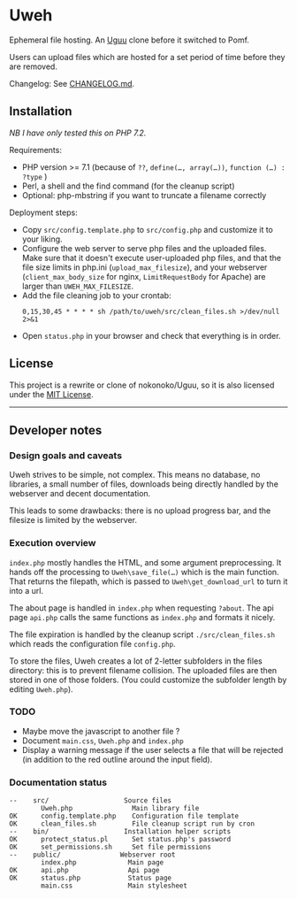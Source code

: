 # Uweh

Ephemeral file hosting. An [Uguu](https://github.com/nokonoko/Uguu) clone before it switched to Pomf.

Users can upload files which are hosted for a set period of time before they are removed.

Changelog: See [CHANGELOG.md](CHANGELOG.md).

## Installation

_NB I have only tested this on PHP 7.2._

Requirements:
* PHP version >= 7.1 (because of `??`, `define(…, array(…))`, `function (…) : ?type` )
* Perl, a shell and the find command (for the cleanup script)
* Optional: php-mbstring if you want to truncate a filename correctly

Deployment steps:
- Copy `src/config.template.php` to `src/config.php` and customize it to your liking. 
- Configure the web server to serve php files and the uploaded files. Make sure that it doesn't execute user-uploaded php files, and that the file size limits in php.ini (`upload_max_filesize`), and your webserver (`client_max_body_size` for nginx, `LimitRequestBody` for Apache) are larger than `UWEH_MAX_FILESIZE`.
- Add the file cleaning job to your crontab:
  ```cron
  0,15,30,45 * * * * sh /path/to/uweh/src/clean_files.sh >/dev/null 2>&1 
  ```
- Open `status.php` in your browser and check that everything is in order.

## License

This project is a rewrite or clone of nokonoko/Uguu, so it is also licensed under the [MIT License](LICENSE).

---

## Developer notes

### Design goals and caveats

Uweh strives to be simple, not complex. This means no database, no libraries, a small number of files, downloads being directly handled by the webserver and decent documentation.

This leads to some drawbacks: there is no upload progress bar, and the filesize is limited by the webserver.

### Execution overview

`index.php` mostly handles the HTML, and some argument preprocessing. It hands off the processing to `Uweh\save_file(…)` which is the main function. That returns the filepath, which is passed to `Uweh\get_download_url` to turn it into a url.

The about page is handled in `index.php` when requesting `?about`.
The api page `api.php` calls the same functions as `index.php` and formats it nicely.

The file expiration is handled by the cleanup script `./src/clean_files.sh` which reads the configuration file `config.php`.

To store the files, Uweh creates a lot of 2-letter subfolders in the files directory: this is to prevent filename collision. The uploaded files are then stored in one of those folders. (You could customize the subfolder length by editing `Uweh.php`).

### TODO

- Maybe move the javascript to another file ?
- Document `main.css`, `Uweh.php` and `index.php`
- Display a warning message if the user selects a file that will be rejected (in addition to the red outline around the input field).

### Documentation status

```text
--    src/                   Source files
        Uweh.php               Main library file
OK      config.template.php    Configuration file template
OK      clean_files.sh         File cleanup script run by cron
--    bin/                   Installation helper scripts
OK      protect_status.pl      Set status.php's password
OK      set_permissions.sh     Set file permissions
--    public/               Webserver root
        index.php             Main page
OK      api.php               Api page
OK      status.php            Status page
        main.css              Main stylesheet
```